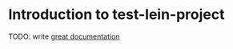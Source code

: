 # Introduction to test-lein-project

TODO: write [great documentation](http://jacobian.org/writing/what-to-write/)
